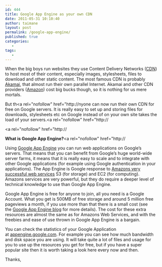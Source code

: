 ```yaml
---
id: 444
title: Google App Engine as your own CDN
date: 2011-05-31 10:10:40
author: taimane
layout: post
permalink: /google-app-engine/
published: true
categories:
   -
tags:
   -
---
```

When the big boys run websites they use Content Delivery Networks (<a rel="nofollow" title="CDN" href="http://en.wikipedia.org/wiki/CDN">CDN</a>) to host most of their content, especially images, stylesheets, files to download and other static content. The most famous CDN is probably <a rel="nofollow" title="Akamai" href="http://www.akamai.com/">Akamai</a>, that almost run their own parallel Internet. Akamai and other CDN providers (<a rel="nofollow" title="Amazon" href="http://www.amazon.com/"></a><a rel="nofollow" title="Amazon" href="http://aws.amazon.com/">Amazon</a><a rel="nofollow" href="http://aws.amazon.com/"></a>) cost big bucks though, so it is nothing for us mere mortals.

<div>



But th<a rel="nofollow" href="http://nyone can now run their own CDN for free on Google servers. It is really easy to set up and storing files for downloads, stylesheets etc on Google instead of on your own site takes the load of your servers.<a rel="nofollow" href="http://

<a rel="nofollow" href="http://

<strong>What is Google App Engine?</strong><a rel="nofollow" href="http://

Using <a rel="nofollow" href="http://code.google.com/appengine">Google App Engine</a> you can run web applications on Google’s servers. That means that you can benefit from Google’s huge world-wide server farms, it means that it is really easy to scale and to integrate with other Google applications (for example using Google authentication in your applications). The App Engine is Google response to <a rel="nofollow" href="http://aws.amazon.com/">Amazons very successful web services</a> S3 (for storage) and EC2 (for computing). Amazons services are very powerful, but they do require a deeper level of technical knowledge to use than Google App Engine.



Google App Engine is free for anyone to join, all you need is a Google Account. What you get is 500MB of free storage and around 5 million free pageviews a month, if you use more than that there is a small cost (see the <a rel="nofollow" href="http://googleappengine.blogspot.com/2008/05/announcing-open-signups-expected.html">Google App Engine blog</a> for more details). The cost for these extra resources are almost the same as for Amazons Web Services, and with the freebies and ease of use thrown in Google App Engine is a bargain.



You can check the statistics of your Google Application at <a rel="nofollow" href="http://appengine.google.com/">appengine.google.com</a>. For example you can see how much bandwidth and disk space you are using. It will take quite a lot of files and usage for you to use up the resources you get for free, but if you have a super popular site then it is worth taking a look here every now and then.



Thanks,



</div>  

